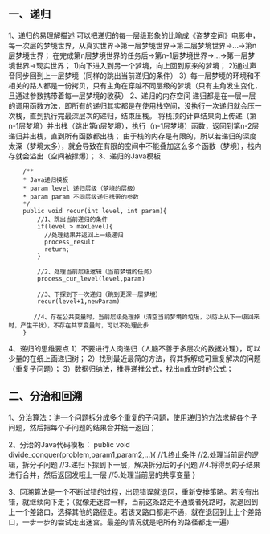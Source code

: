## **一、递归**
   1、递归的易理解描述
        可以把递归的每一层级形象的比喻成《盗梦空间》电影中，每一次层的梦境世界，从真实世界->第一层梦境世界->第二层梦境世界->...->第n层梦境世界；
        在完成第n层梦境世界的任务后->第n-1层梦境世界->...->第一层梦境世界->现实世界；
        1)向下进入到另一个梦境，向上回到原来的梦境；
        2)通过声音同步回到上一层梦境（同样的跳出当前递归的条件）
        3）每一层梦境的环境和不相关的路人都是一份拷贝，只有主角在穿越不同层级的梦境（只有主角发生变化，且通过参数携带着每一层梦境的收获）
   2、递归的内存空间
        递归都是在一层一层的调用函数方法，即所有的递归其实都是在使用栈空间，没执行一次递归就会压一次栈，直到执行完最深层次的递归，结束压栈。
        将栈顶的计算结果向上传递（第n-1层梦境）并出栈（跳出第n层梦境），执行（n-1层梦境）函数，返回到第n-2层递归并出栈，直到所有函数都出栈；
        由于栈的内存是有限的，所以若递归的深度太深（梦境太多），就会导致在有限的空间中不能叠加这么多个函数（梦境），栈内存就会溢出（空间被撑爆）；
   3、递归的Java模板
   
        /**
        * Java递归模板
        * param level 递归层级（梦境的层级）
        * param param 不同层级递归携带的参数
        */
        public void recur(int level, int param){
  			//1、跳出当前递归的条件
  			if(level > maxLevel){
              //处理结果并返回上一级递归
              process_result
              return;
            }
  
  			//2、处理当前层级逻辑（当前梦境的任务）
  			process_cur_level(level,param)
              
            //3、下探到下一次递归（跳到更深一层梦境）
            recur(level+1,newParam)
              
           //4、存在公共变量时，当前层级处理掉（清空当前梦境的垃圾，以防止从下一级回来时，产生干扰），不存在共享变量时，可以不处理此步
		}
		
   4、递归的思维要点
      1）不要进行人肉递归（人脑不善于多层次的数据处理），可以少量的在纸上画递归树；
      2）找到最近最简的方法，将其拆解成可重复解决的问题（重复子问题）；
      3）数据归纳法，推导递推公式，找出n成立时的公式；
      
## **二、分治和回溯**
   1、分治算法：讲一个问题拆分成多个重复的子问题，使用递归的方法求解各个子问题，然后把每个子问题的结果合并统一返回；
   
   2、分治的Java代码模板：
      	public void divide_conquer(problem,param1,param2,...){
      		//1.终止条件
      		//2.处理当前层的逻辑，拆分子问题
      		//3.递归下探到下一层，解决拆分后的子问题
      		//4.将得到的子结果进行合并，然后返回发哦上一层
      		//5.处理当前层的共享变量
    	}
    		
   3、回溯算法是一个不断试错的过程，出现错误就退回，重新安排策略。若没有出错，就继续向下走；（就像走迷宫一样，当前这条路走不通或者死路时，就退回到上一个差路口，选择其他的路径走。若该叉路口都走不通，就在退回到上上个差路口，一步一步的尝试走出迷宫。最差的情况就是吧所有的路径都走一遍）
      
